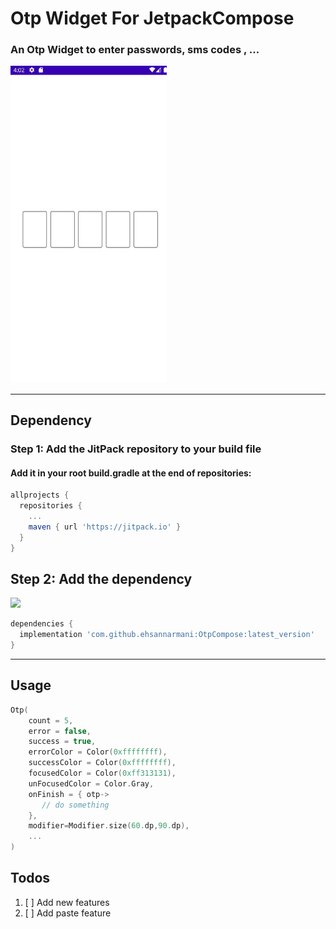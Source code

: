 # Otp Widget For JetpackCompose
### An Otp Widget to enter passwords, sms codes , ...
<img src="https://github.com/ehsannarmani/OtpCompose/blob/master/media/gif.gif" width="250">
<hr/>

## Dependency

### Step 1: Add the JitPack repository to your build file
#### Add it in your root build.gradle at the end of repositories:
```groovy
allprojects {
  repositories {
    ...
    maven { url 'https://jitpack.io' }
  }
}
```

## Step 2: Add the dependency
[![](https://jitpack.io/v/ehsannarmani/OtpCompose.svg)](https://jitpack.io/#ehsannarmani/OtpCompose)
```groovy
dependencies {
  implementation 'com.github.ehsannarmani:OtpCompose:latest_version'
}
```

<hr/>

## Usage

```kotlin
Otp(
    count = 5,
    error = false,
    success = true,
    errorColor = Color(0xffffffff),
    successColor = Color(0xffffffff),
    focusedColor = Color(0xff313131),
    unFocusedColor = Color.Gray,
    onFinish = { otp->
       // do something
    },
    modifier=Modifier.size(60.dp,90.dp),
    ...
)  
```

## Todos

1. [ ] Add new features
2. [ ] Add paste feature
